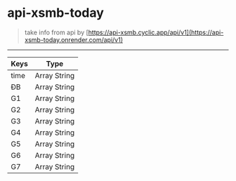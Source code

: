 # api-xsmb-today

> take info from api by [https://api-xsmb.cyclic.app/api/v1](https://api-xsmb-today.onrender.com/api/v1)

---

| Keys | Type         |
| ---- | ------------ |
| time | Array String |
| ĐB   | Array String |
| G1   | Array String |
| G2   | Array String |
| G3   | Array String |
| G4   | Array String |
| G5   | Array String |
| G6   | Array String |
| G7   | Array String |

